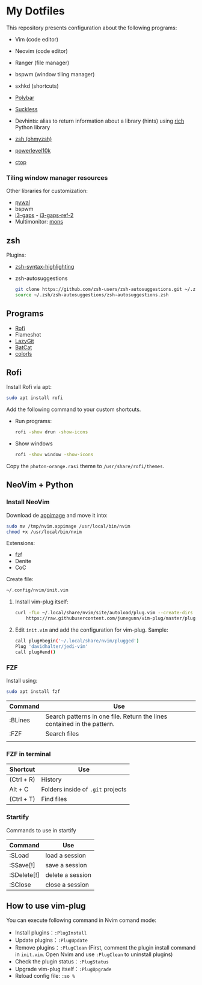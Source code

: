 # My Dotfiles
This repository presents configuration about the following programs:

- Vim (code editor)

- Neovim (code editor)

- Ranger (file manager)

- bspwm (window tiling manager)

- sxhkd (shortcuts)

- [Polybar](https://github.com/polybar/polybar)

- [Suckless](https://suckless.org/)

- Devhints: alias to return information about a library (hints) using [rich](https://github.com/willmcgugan/rich) Python library

- [zsh (ohmyzsh)](https://github.com/ohmyzsh/ohmyzsh)

- [powerlevel10k](https://github.com/romkatv/powerlevel10k)

- [ctop](https://github.com/bcicen/ctop)

  

### Tiling window manager resources

Other libraries for customization:

- [pywal](https://github.com/dylanaraps/pywal/wiki/Installation)
- bspwm
- [i3-gaps](https://github.com/pasiegel/i3-gaps-install-ubuntu) - [i3-gaps-ref-2](https://github.com/Airblader/i3)
- Multimonitor: [mons](https://github.com/Ventto/mons)

## zsh

Plugins:

- [zsh-syntax-highlighting](https://github.com/zsh-users/zsh-syntax-highlighting/blob/master/INSTALL.md)

- zsh-autosuggestions

  ```bash
  git clone https://github.com/zsh-users/zsh-autosuggestions.git ~/.zsh/zsh-autosuggestions
  source ~/.zsh/zsh-autosuggestions/zsh-autosuggestions.zsh
  ```

  

## Programs

- [Rofi](https://github.com/davatorium/rofi)
- Flameshot
- [LazyGit](https://github.com/jesseduffield/lazygit)
- [BatCat](https://github.com/sharkdp/bat)
- [colorls](https://github.com/athityakumar/colorls#installation)

## Rofi

Install Rofi vía apt:

```bash
sudo apt install rofi
```

Add the following command to your custom shortcuts.

- Run programs:

  ```bash
  rofi -show drun -show-icons
  ```

- Show windows

    ```bash
    rofi -show window -show-icons
    ```

Copy the `photon-orange.rasi` theme to `/usr/share/rofi/themes`.

## NeoVim + Python

### Install NeoVim

Download de [appimage](https://github.com/neovim/neovim/releases) and move it into:

```bash
sudo mv /tmp/nvim.appimage /usr/local/bin/nvim
chmod +x /usr/local/bin/nvim
```

Extensions:

- fzf
- Denite
- CoC

Create file:

```bash
~/.config/nvim/init.vim
```

1. Install vim-plug itself:

   ```bash
   curl -fLo ~/.local/share/nvim/site/autoload/plug.vim --create-dirs \
       https://raw.githubusercontent.com/junegunn/vim-plug/master/plug.vim
   ```

2. Edit `init.vim` and add the configuration for vim-plug. Sample:

   ```bash
   call plug#begin('~/.local/share/nvim/plugged')
   Plug 'davidhalter/jedi-vim'
   call plug#end()
   ```



### FZF

Install using:

```bash
sudo apt install fzf
```

| Command | Use                                                          |
| ------- | ------------------------------------------------------------ |
| :BLines | Search patterns in one file. Return the lines contained in the pattern. |
| :FZF    | Search files                                                 |
|         |                                                              |

### FZF in terminal

| Shortcut         | Use                               |
| ---------------- | --------------------------------- |
| <C-R> (Ctrl + R) | History                           |
| Alt + C          | Folders inside of `.git` projects |
| <C-T> (Ctrl + T) | Find files                        |



### Startify

Commands to use in startify

| Command    | Use             |
| ---------  | --------------  |
| :SLoad     | load a session  |
| :SSave[!]  | save a session  |
| :SDelete[!]| delete a session|
| :SClose    | close a session |







## How to use vim-plug

You can execute following command in Nvim comand mode:

- Install plugins：`:PlugInstall`
- Update plugins：`:PlugUpdate`
- Remove plugins：`:PlugClean` (First, comment the plugin install command in `init.vim`. Open Nvim and use `:PlugClean` to uninstall plugins)
- Check the plugin status：`:PlugStatus`
- Upgrade vim-plug itself：`:PlugUpgrade`
- Reload config file: `:so %`